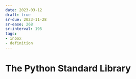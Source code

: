 ```yaml
---
date: 2023-03-12
draft: true
sr-due: 2023-11-28
sr-ease: 268
sr-interval: 195
tags:
- inbox
- definition
---
```


# The Python Standard Library